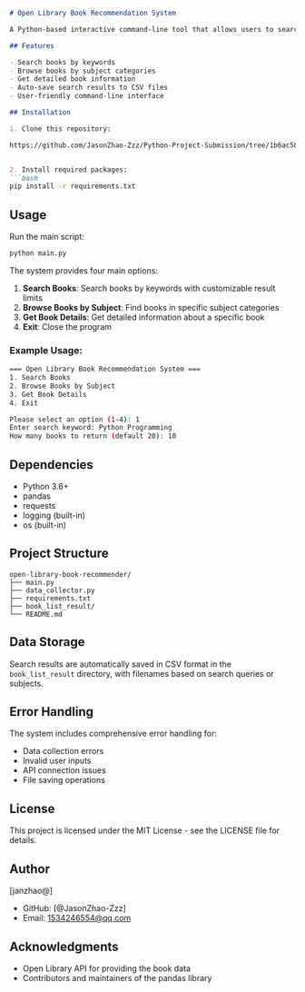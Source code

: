 ```markdown
# Open Library Book Recommendation System

A Python-based interactive command-line tool that allows users to search, browse and get detailed information about books using the Open Library API.

## Features

- Search books by keywords
- Browse books by subject categories
- Get detailed book information
- Auto-save search results to CSV files
- User-friendly command-line interface

## Installation

1. Clone this repository:

https://github.com/JasonZhao-Zzz/Python-Project-Submission/tree/1b6ac58c78648cfeebdbdeaaf2d201cb0ef4f355/V1


2. Install required packages:
```bash
pip install -r requirements.txt
```

## Usage

Run the main script:
```bash
python main.py
```

The system provides four main options:
1. **Search Books**: Search books by keywords with customizable result limits
2. **Browse Books by Subject**: Find books in specific subject categories
3. **Get Book Details**: Get detailed information about a specific book
4. **Exit**: Close the program

### Example Usage:
```bash
=== Open Library Book Recommendation System ===
1. Search Books
2. Browse Books by Subject
3. Get Book Details
4. Exit

Please select an option (1-4): 1
Enter search keyword: Python Programming
How many books to return (default 20): 10
```

## Dependencies

- Python 3.6+
- pandas
- requests
- logging (built-in)
- os (built-in)

## Project Structure

```
open-library-book-recommender/
├── main.py
├── data_collector.py
├── requirements.txt
├── book_list_result/
└── README.md
```

## Data Storage

Search results are automatically saved in CSV format in the `book_list_result` directory, with filenames based on search queries or subjects.

## Error Handling

The system includes comprehensive error handling for:
- Data collection errors
- Invalid user inputs
- API connection issues
- File saving operations


## License

This project is licensed under the MIT License - see the LICENSE file for details.

## Author

[janzhao@]
- GitHub: [@JasonZhao-Zzz]
- Email: 1534246554@qq.com

## Acknowledgments

- Open Library API for providing the book data
- Contributors and maintainers of the pandas library
```
